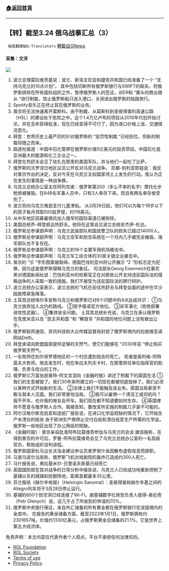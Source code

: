 ###  [:house:返回首頁](https://github.com/ourhimalayas/txt)
---


## 【转】截至3.24 俄乌战事汇总（3）
` 秘密翻譯組G-Translators` [轉載自GNews](https://gnews.org/zh-hans/2230531/)

#### 采集：文洋
![](https://assets.gnews.org/wp-content/uploads/2022/03/16482298701.png)
1. 波兰总理莫拉维茨基说：波兰、斯洛文尼亚和捷克共和国已经准备了一个 “支持乌克兰的10点计划”。
其中包括切断所有俄罗斯银行与SWIFT的联系，将俄罗斯排除在所有国际组织之外，暂停俄罗斯人的签证，对ER和 “寡头的商业随从 “进行制裁，禁止俄罗斯船只进入港口，关闭进出俄罗斯的陆路旅行。
2. Spotify音乐正在终止其在俄罗斯的业务。
3. 普京将无法快速离开莫斯科。由于制裁，从莫斯科到圣彼得堡的高速公路（HSL）的建设处于危险之中。这个1.4万亿卢布的项目从2010年代初开始讨论，并在去年获得批准，现在已经变得不可行了，因为进口价格上涨、交通情况恶化。
4. 拜登：世界历史上最严厉的针对俄罗斯的 “惩罚性制裁 “已经到位，但新的制裁将随之而来。
5. 路透社报道：中国中石化暂停在俄罗斯价值5亿美元的投资项目。中国石化是亚洲最大的能源和化工企业之一。
6. 拜登在热舒夫会见了驻扎在那里的美国军队，并与他们一起吃了比萨。
7. 俄罗斯的沃罗涅日地区议员公开反对乌克兰战争。
尼娜-别利亚耶娃说：我反对普京作出的决定，反对今天在乌克兰主权国家领土上发生的行动。我认为正在发生的事情是一种战争罪。
8. 乌克兰总统办公室主任阿列克谢：俄罗斯第200（多么不幸的名字）摩托化步枪旅被摧毁。在648名军事人员中，只有3人幸存下来。而且有两名幸存者受伤了。
9. 波兰将向乌克兰难民支付儿童津贴。
从3月26日起，他们可以为每个18岁以下的孩子每月领取500兹罗提，约116美元。
10. 从中东地区招募雇佣兵加入俄军的国际渠道已被拆除。
11. 美国总统乔-拜登抵达热舒夫。他将在这里会见波兰总统安杰伊-杜达。
12. 俄罗斯总参谋部声明：乌克兰武装部队和国民警卫队的损失已超过14000人。
13. 俄罗斯总参谋部声明：乌克兰空军和防空系统在一个月内几乎被完全摧毁，海军部队也不复存在。
14. 俄罗斯总参谋部声明：乌克兰的16个主要军用机场被击中。
15. 俄罗斯总参谋部声明：乌克兰军工综合体的30家关键企业被击中。
16. 普京的 “卐 “字形图案被取缔。德国巴伐利亚州将公开展示 “Z “形标志定为犯罪，因为这是俄罗斯侵略乌克兰的象征。
司法部长Georg Eisenreich在慕尼黑对德国新闻社说：巴伐利亚州的检察官正在对那些公开支持违反国际法的侵略战争的人采取一致的措施。我们不接受为违反国际法的罪行辩护。
17. 波兰总统办公室表示，波兰总统的飞机在前往热舒夫与拜登会面的途中在华沙因故障紧急降落。
18. 土耳其总统埃尔多安称乌克兰和俄罗斯已对6个问题中的4点达成共识：
①乌克兰放弃加入北约的路线。
②授予俄语官方地位。
③非军事化（拒绝部署进攻性武器）。
④集体安全问题。
土耳其总统补充说，乌克兰在承认俄罗斯在克里米亚以及 “民主共和国 “和 “解放军 “共和国的地位问题上没有做出让步。
19. 俄罗斯联邦通信、资讯科技和大众传媒监督局封锁了俄罗斯境内的拉脱维亚语网站Delfi。
20. 拜登承诺向欧盟国家提供足够的天然气，使它们能够在 “2030年前 “停止购买俄罗斯天然气。
21. 一名牧师在别尔哥罗德地区的一个村庄遭到炮击时死亡。
死者是奥列格-阿特莫夫大牧师。炮击发生时，他在朱拉夫列夫卡村，在那里担任单位指挥官的助理，负责与信众的工作。
22. 俄罗斯亿万富翁皮奥特-阿文含泪向《金融时报》讲述了制裁下的英国生活
①我们的生意被毁了。我们30年来所建立的一切现在都被彻底毁掉了。我们必须以某种方式开始新的生活。
②法律上我们不能触及该业务。英国当局甚至不敢与我本人见面。我们非常害怕当局。
③我可以雇佣一个清洁工或司机吗？我不开车，也许我的继女会开车。我们现在都不知道要如何生存。
④英国律师不愿意与俄罗斯人合作。我被告知，要改变所实施的制裁几乎是不可能的。
23. 阿尔汉格尔斯克纸浆和造纸厂报告说，在进口化学品短缺的情况下，它开始生产未漂白的纸张
由于欧洲生产商停止交付白纸和漂白纸浆生产所需的化学品，俄罗斯一些地区出现了办公用纸的短缺。
24. 《金融时报》：普京亲自批准阿布拉莫维奇参加与乌克兰的会谈
据该报称，在得到普京的许可后，罗曼-阿布拉莫维奇会见了乌克兰总统办公室的一名高级官员，帮助组织谈判进程。
25. 俄罗斯国家杜马议长沃洛金建议参议员普罗努什金因散布虚假信息而辞职。
26. 马里乌波尔当局称，俄罗斯飞机对戏剧院的轰炸已造成约300人死亡。
27. 马什报告说，弗拉基米尔-日里诺夫斯基已经死亡
28. 英国国防部在其对战争的日常分析中报告说，乌克兰人已经成功地重新控制了基辅以东的城镇和防御阵地，距离首都最多35公里。
29. 芬兰报纸《赫尔辛格报》（Helsingin Sanomat）：圣彼得堡和赫尔辛基之间的Allegro列车将于3月28日停止运行。
30. 基辅的650个防空洞已经连接了Wi-Fi。据基辅数字化转型负责人彼得-奥伦奇（Petr Olenych）说，这几乎占了所收到的申请的70%。
31. 俄罗斯中央银行保证，来自外汇储备的所有黄金都在俄罗斯银行在该国境内的金库中。
在报告的黄金储备方面，截至2022年1月1日，俄罗斯拥有约2301657吨，价值约1330亿美元，占俄罗斯黄金总储备的21.1%。它是世界上第五大经济体。


 

免责声明：本文内容仅代表作者个人观点，平台不承担任何法律风险。

- [ROL Foundation](https://rolfoundation.org/)
- [ROL Society](https://rolsociety.org/)
- [Terms of use](https://gnews.org/terms-of-use-3/)
- [Privacy Policy](https://gnews.org/privacy-policy/)
